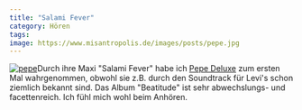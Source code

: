 ```yaml
---
title: "Salami Fever"
category: Hören
tags: 
image: https://www.misantropolis.de/images/posts/pepe.jpg
---
```


[![](http://www.misantropolis.de/wp-content/uploads/2008/04/pepe.jpg "pepe")](http://www.misantropolis.de/wp-content/uploads/2008/04/pepe.jpg)Durch ihre Maxi "Salami Fever" habe ich [Pepe Deluxe](http://www.pepedeluxe.com) zum ersten Mal wahrgenommen, obwohl sie z.B. durch den Soundtrack für Levi's schon ziemlich bekannt sind. Das Album "Beatitude" ist sehr abwechslungs- und facettenreich. Ich fühl mich wohl beim Anhören.